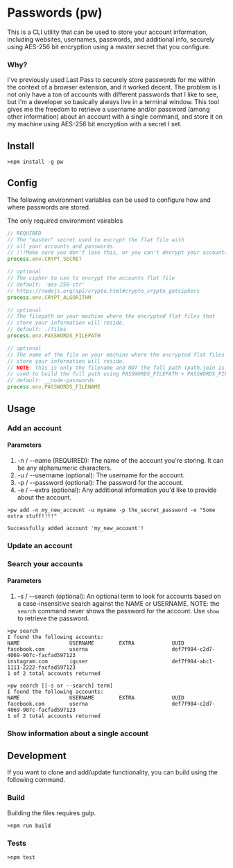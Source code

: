 # Passwords (pw)

This is a CLI utility that can be used to store your account information,
including websites, usernames, passwords, and additional info, securely using
AES-256 bit encryption using a master secret that you configure.

### Why?

I've previously used Last Pass to securely store passwords for me within the
context of a browser extension, and it worked decent. The problem is I not only
have a ton of accounts with different passwords that I like to see,
but I'm a developer so basically always live in a terminal window.
This tool gives me the freedom to retrieve a username and/or password (among other information)
about an account with a single command, and store it on my machine using AES-256
bit encryption with a secret I set.

## Install

```
>npm install -g pw
```

## Config

The following environment variables can be used to configure
how and where passwords are stored.

The only required environment vairables

```js
// REQUIRED
// The "master" secret used to encrypt the flat file with
// all your accounts and passwords.
// !!!Make sure you don't lose this, or you can't decrypt your accounts!!!
process.env.CRYPT_SECRET

// optional
// The cipher to use to encrypt the accounts flat file
// default: 'aes-256-ctr'
// https://nodejs.org/api/crypto.html#crypto_crypto_getciphers
process.env.CRYPT_ALGORITHM

// optional
// The filepath on your machine where the encrypted flat files that
// store your information will reside.
// default: ./files
process.env.PASSWORDS_FILEPATH

// optional
// The name of the file on your machine where the encrypted flat files that
// store your information will reside.
// NOTE: this is only the filename and NOT the full path (path.join is
// used to build the full path using PASSWORDS_FILEPATH + PASSWORDS_FILENAME)
// default: __node-passwords
process.env.PASSWORDS_FILENAME
```

## Usage

### Add an account

#### Parameters

1. -n / --name (REQUIRED): The name of the account you're storing. It can be any alphanumeric characters.
2. -u / --username (optional): The username for the account.
3. -p / --password (optional): The password for the account.
4. -e / --extra (optional): Any additional information you'd like to provide about the account.

```
>pw add -n my_new_account -u myname -p the_secret_password -e "Some extra stuff!!!!"

Successfully added account 'my_new_account'!
```

### Update an account

### Search your accounts

#### Parameters

1. -s / --search (optional): An optional term to look for accounts based on
a case-insensitive search against the NAME or USERNAME.
NOTE: the `search` command never shows the password for the account. Use `show` to retrieve the password.

```
>pw search
I found the following accounts:
NAME                USERNAME        EXTRA            UUID                                
facebook.com        userna                           def7f984-c2d7-4069-907c-facfad597123
instagram.com       iguser                           def7f984-abc1-1111-2222-facfad597123
1 of 2 total accounts returned

>pw search [[-s or --search] term]
I found the following accounts:
NAME                USERNAME        EXTRA            UUID                                
facebook.com        userna                           def7f984-c2d7-4069-907c-facfad597123
1 of 2 total accounts returned
```

### Show information about a single account

## Development

If you want to clone and add/update functionality, you can build
using the following command.

### Build

Building the files requires gulp.

```
>npm run build
```

### Tests

```
>npm test
```
